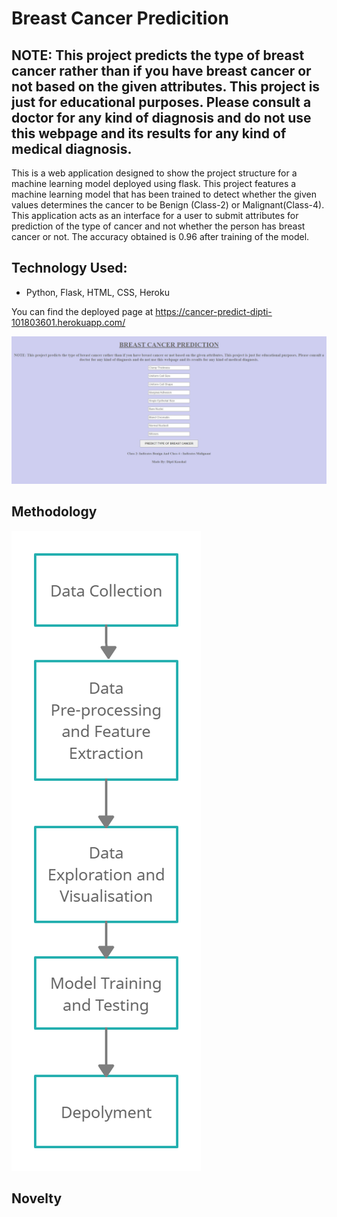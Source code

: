 # Breast Cancer Predicition

## NOTE: This project predicts the type of breast cancer rather than if you have breast cancer or not based on the given attributes. This project is just for educational purposes. Please consult a doctor for any kind of diagnosis and do not use this webpage and its results for any kind of medical diagnosis.


This is a web application designed to show the project structure for a machine learning model deployed using flask. This project features a machine learning model that has been trained to detect whether the given values determines the cancer to be Benign (Class-2) or Malignant(Class-4). This application acts as an interface for a user to submit attributes for prediction of the type of cancer and not whether the person has breast cancer or not.
The accuracy obtained is 0.96 after training of the model.

## Technology Used:
* Python, Flask, HTML, CSS, Heroku

You can find the deployed page at https://cancer-predict-dipti-101803601.herokuapp.com/

![](IO_Screenshots/1.JPG)

## Methodology
![](Methodology.jpg)

## Novelty
